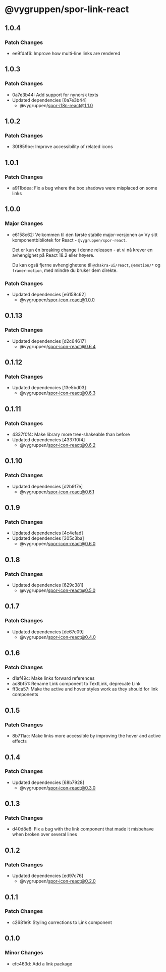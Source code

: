 # @vygruppen/spor-link-react

## 1.0.4

### Patch Changes

- ee9fdaf6: Improve how multi-line links are rendered

## 1.0.3

### Patch Changes

- 0a7e3b44: Add support for nynorsk texts
- Updated dependencies [0a7e3b44]
  - @vygruppen/spor-i18n-react@1.1.0

## 1.0.2

### Patch Changes

- 30f859be: Improve accessibility of related icons

## 1.0.1

### Patch Changes

- a911bdea: Fix a bug where the box shadows were misplaced on some links

## 1.0.0

### Major Changes

- e6158c62: Velkommen til den første stabile major-versjonen av Vy sitt komponentbibliotek for React - `@vygruppen/spor-react`.

  Det er kun én breaking change i denne releasen - at vi nå krever en avhengighet på React 18.2 eller høyere.

  Du kan også fjerne avhengighetene til `@chakra-ui/react`, `@emotion/*` og `framer-motion`, med mindre du bruker dem direkte.

### Patch Changes

- Updated dependencies [e6158c62]
  - @vygruppen/spor-icon-react@1.0.0

## 0.1.13

### Patch Changes

- Updated dependencies [d2c64617]
  - @vygruppen/spor-icon-react@0.6.4

## 0.1.12

### Patch Changes

- Updated dependencies [13e5bd03]
  - @vygruppen/spor-icon-react@0.6.3

## 0.1.11

### Patch Changes

- 4337f0f4: Make library more tree-shakeable than before
- Updated dependencies [4337f0f4]
  - @vygruppen/spor-icon-react@0.6.2

## 0.1.10

### Patch Changes

- Updated dependencies [d2b9f7e]
  - @vygruppen/spor-icon-react@0.6.1

## 0.1.9

### Patch Changes

- Updated dependencies [4c4efad]
- Updated dependencies [305c3ba]
  - @vygruppen/spor-icon-react@0.6.0

## 0.1.8

### Patch Changes

- Updated dependencies [629c381]
  - @vygruppen/spor-icon-react@0.5.0

## 0.1.7

### Patch Changes

- Updated dependencies [de67c09]
  - @vygruppen/spor-icon-react@0.4.0

## 0.1.6

### Patch Changes

- d1af49c: Make links forward references
- ac8bf51: Rename Link component to TextLink, deprecate Link
- ff3ca57: Make the active and hover styles work as they should for link components

## 0.1.5

### Patch Changes

- 8b711ac: Make links more accessible by improving the hover and active effects

## 0.1.4

### Patch Changes

- Updated dependencies [68b7928]
  - @vygruppen/spor-icon-react@0.3.0

## 0.1.3

### Patch Changes

- d40d8e8: Fix a bug with the link component that made it misbehave when broken over several lines

## 0.1.2

### Patch Changes

- Updated dependencies [ed97c76]
  - @vygruppen/spor-icon-react@0.2.0

## 0.1.1

### Patch Changes

- c2681e9: Styling corrections to Link component

## 0.1.0

### Minor Changes

- efc463d: Add a link package
